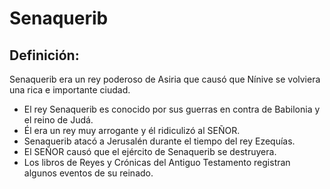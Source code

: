 # Senaquerib

## Definición: 

Senaquerib era un rey poderoso de Asiria que causó que Nínive se volviera una rica e importante ciudad.

* El rey Senaquerib es conocido por sus guerras en contra de Babilonia y el reino de Judá.
* Él era un rey muy arrogante y él ridiculizó al SEÑOR.
* Senaquerib atacó a Jerusalén durante el tiempo del rey Ezequías.
* El SEÑOR causó que el ejército de Senaquerib se destruyera.
* Los libros de Reyes y Crónicas del Antiguo Testamento registran algunos eventos de su reinado.

